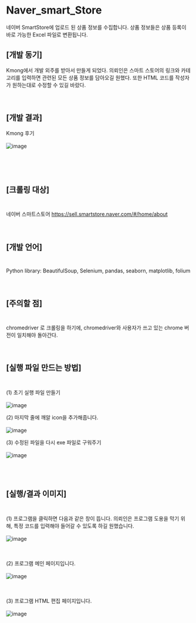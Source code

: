 # Naver_smart_Store
네이버 SmartStore에 업로드 된 상품 정보를 수집합니다. 상품 정보들은 상품 등록이 바로 가능한 Excel 파일로 변환됩니다. 

## [개발 동기]<br>
Kmong에서 개발 외주를 받아서 만들게 되었다. 의뢰인은 스마트 스토어의 링크와 카테고리를 입력하면 관련된 모든 상품 정보를 담아오길 원했다. 또한 HTML 코드를 작성자가 원하는대로 수정할 수 있길 바랐다.
<br><br><br>

## [개발 결과]<br>
Kmong 후기 <br><br>
![image](https://user-images.githubusercontent.com/58064919/206830872-91ec99da-a005-436c-b115-20649b13d2dc.png)


<br><br><br>

## [크롤링 대상]<br><br>
네이버 스마트스토어
https://sell.smartstore.naver.com/#/home/about
<br><br><br>

## [개발 언어]<br><br>
Python
library: BeautifulSoup, Selenium, pandas, seaborn, matplotlib, folium 
<br><br><br>

## [주의할 점]<br><br>
chromedriver 로 크롤링을 하기에, chromedriver와 사용자가 쓰고 있는 chrome 버전이 일치해야 돌아간다.
<br>
<br>
<br>

## [실행 파일 만드는 방법]<br><br>

(1) 초기 실행 파일 만들기 <br><br>
![image](https://user-images.githubusercontent.com/58064919/172084859-d886ede3-65f4-4c13-be16-4113ba8c9638.png)

(2) 마지막 줄에 깨알 icon을 추가해줍니다.<br><br>
![image](https://user-images.githubusercontent.com/58064919/172085287-2acaf6e8-1093-436b-a539-28108ad4c133.png)

(3) 수정된 파일을 다시 exe 파일로 구워주기 <br><br>
![image](https://user-images.githubusercontent.com/58064919/172085366-324dd071-c9f1-4073-a472-73caa7735a8d.png)
<br>
<br><br><br>

## [실행/결과 이미지]<br><br>

(1) 프로그램을 클릭하면 다음과 같은 창이 뜹니다. 의뢰인은 프로그램 도용을 막기 위해, 특정 코드를 입력해야 들어갈 수 있도록 하길 원했습니다.<br><br>
![image](https://user-images.githubusercontent.com/58064919/206830945-022e5c18-0ad3-4626-9f92-4d6f9b839532.png)
<br><br><br>

(2) 프로그램 메인 페이지입니다.<br><br>
![image](https://user-images.githubusercontent.com/58064919/206830989-c9854bab-bddc-4fed-84cf-64cabd8a68fd.png)
<br><br><br>

(3) 프로그램 HTML 편집 페이지입니다.<br><br>
![image](https://user-images.githubusercontent.com/58064919/206831084-18f1fec5-3ecf-4789-b7b6-b63ebdd7e1fc.png)
<br><br><br>

